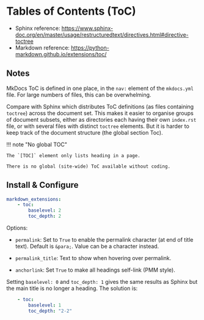 # Tables of Contents (ToC)

- Sphinx reference: <https://www.sphinx-doc.org/en/master/usage/restructuredtext/directives.html#directive-toctree>
- Markdown reference: <https://python-markdown.github.io/extensions/toc/>

## Notes

MkDocs ToC is defined in one place, in the `nav:` element of the `mkdocs.yml` file.
For large numbers of files, this can be overwhelming.

Compare with Sphinx which distributes ToC definitions (as files containing `toctree`) 
across the document set. This makes it easier to organise groups of 
document subsets, either as directories each having their own `index.rst` file, or with several
files with distinct `toctree` elements. But it is harder to keep track of the document structure 
(the global section Toc).

!!! note "No global TOC"

    The `[TOC]` element only lists heading in a page.

    There is no global (site-wide) ToC available without coding.

## Install & Configure

```yaml
markdown_extensions:
    - toc:
        baselevel: 2
        toc_depth: 2
```

Options:

- `permalink`: Set to `True` to enable the permalink character (at end of title text). Default is `&para;`. Value can be a character instead.

- `permalink_title`: Text to show when hovering over permalink.

 - `anchorlink`: Set `True` to make all headings self-link (PMM style).
 
Setting `baselevel: 0` and `toc_depth: 1` gives the same results
as Sphinx but the main title is no longer a heading. The solution is:

```yaml
    - toc:
        baselevel: 1
        toc_depth: "2-2"
```
